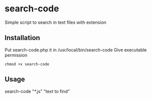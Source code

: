 # search-code
Simple script to search in text files with extension

## Installation
Put search-code.php it in /usr/local/bin/search-code
Give executable permission

    chmod +x search-code

## Usage
search-code "*.js" "text to find"
